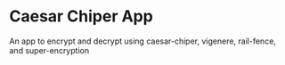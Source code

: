 # Caesar Chiper App
An app to encrypt and decrypt using caesar-chiper, vigenere, rail-fence, and super-encryption
